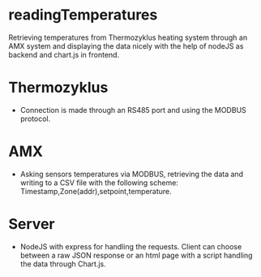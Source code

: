 # readingTemperatures
Retrieving temperatures from Thermozyklus heating system through an AMX system and displaying the data nicely with the help of nodeJS as backend and chart.js in frontend.

# Thermozyklus
- Connection is made through an RS485 port and using the MODBUS protocol.

# AMX
- Asking sensors temperatures via MODBUS, retrieving the data and writing to a CSV file with the following scheme: Timestamp,Zone(addr),setpoint,temperature.

# Server
- NodeJS with express for handling the requests. Client can choose between a raw JSON response or an html page with a script handling the data through Chart.js.
